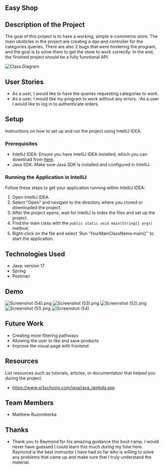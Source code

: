 ## Easy Shop

## Description of the Project

The goal of this project is to have a working, simple e-commerce store. The main obsticles in the project are creating a dao and controller for the categories queries. 
There are also 2 bugs that were hindering the program, and the goal is to solve them to get the store to work correctly. In the end, the finished project should be a fully functional 
API. 

![Class Diagram](path/to/your/class_diagram.png)

## User Stories

- As a user, I would like to have the queries requesting categories to work.
- As a user, I would like my program to work without any errors.
-As a user I would like to log in to authenticate orders.

## Setup

Instructions on how to set up and run the project using IntelliJ IDEA.

### Prerequisites

- IntelliJ IDEA: Ensure you have IntelliJ IDEA installed, which you can download from [here](https://www.jetbrains.com/idea/download/).
- Java SDK: Make sure Java SDK is installed and configured in IntelliJ.

### Running the Application in IntelliJ

Follow these steps to get your application running within IntelliJ IDEA:

1. Open IntelliJ IDEA.
2. Select "Open" and navigate to the directory where you cloned or downloaded the project.
3. After the project opens, wait for IntelliJ to index the files and set up the project.
4. Find the main class with the `public static void main(String[] args)` method.
5. Right-click on the file and select 'Run 'YourMainClassName.main()'' to start the application.

## Technologies Used

- Java: version 17
- Spring 
- Postman

## Demo

![Screenshot (54).png](../../../../../Pictures/Screenshots/Screenshot%20%2854%29.png)
![Screenshot (53).png](../../../../../Pictures/Screenshots/Screenshot%20%2853%29.png)
![Screenshot (52).png](../../../../../Pictures/Screenshots/Screenshot%20%2852%29.png)
![Screenshot (51).png](../../../../../Pictures/Screenshots/Screenshot%20%2851%29.png)
![Screenshot (54)](https://github.com/user-attachments/assets/2c352c94-07c4-42e3-9d91-76adeaa52655)

## Future Work

- Creating more filtering pathways
- Allowing the user to like and save products
- Improve the visual page with frontend

## Resources

List resources such as tutorials, articles, or documentation that helped you during the project.

- https://www.w3schools.com/java/java_lambda.asp 

## Team Members

- Matthew Ruzomberka


## Thanks


- Thank you to Raymond for his amazing guidance this boot camp. I would never have guessed I could learn this much during my time here. Raymond is 
the best instructor I have had so far who is willing to solve any problems that came up and make sure that I truly understand the material. 
